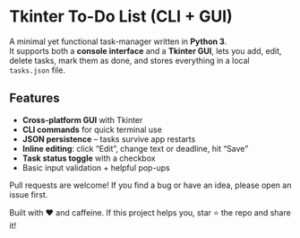 # Tkinter To-Do List (CLI + GUI)

A minimal yet functional task-manager written in **Python 3**.  
It supports both a **console interface** and a **Tkinter GUI**, lets you add, edit, delete tasks, mark them as done, and stores everything in a local `tasks.json` file.

## Features
- **Cross-platform GUI** with Tkinter  
- **CLI commands** for quick terminal use  
- **JSON persistence** – tasks survive app restarts  
- **Inline editing**: click “Edit”, change text or deadline, hit “Save”  
- **Task status toggle** with a checkbox  
- Basic input validation + helpful pop-ups

Pull requests are welcome!
If you find a bug or have an idea, please open an issue first.

Built with ❤️ and caffeine.
If this project helps you, star ⭐ the repo and share it!
